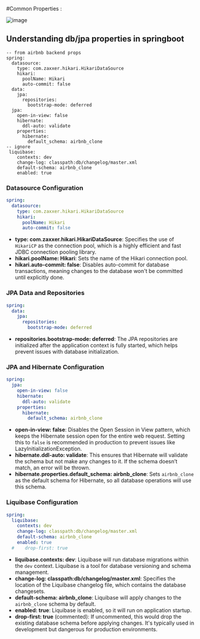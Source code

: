 #Common Properties :

![image](https://github.com/user-attachments/assets/ea30df22-a752-40dd-ae69-222c67d7d99f)



## Understanding db/jpa properties in springboot

```
-- from airbnb backend props 
spring:
  datasource:
    type: com.zaxxer.hikari.HikariDataSource
    hikari:
      poolName: Hikari
      auto-commit: false
  data:
    jpa:
      repositories:
        bootstrap-mode: deferred
  jpa:
    open-in-view: false
    hibernate:
      ddl-auto: validate
    properties:
      hibernate:
        default_schema: airbnb_clone
-- ignore
 liquibase:
    contexts: dev
    change-log: classpath:db/changelog/master.xml
    default-schema: airbnb_clone
    enabled: true
```

###  **Datasource Configuration**
```yml
spring:
  datasource:
    type: com.zaxxer.hikari.HikariDataSource
    hikari:
      poolName: Hikari
      auto-commit: false
```
- **type: com.zaxxer.hikari.HikariDataSource**: Specifies the use of `HikariCP` as the connection pool, which is a highly efficient and fast JDBC connection pooling library.
- **hikari.poolName: Hikari**: Sets the name of the Hikari connection pool.
- **hikari.auto-commit: false**: Disables auto-commit for database transactions, meaning changes to the database won't be committed until explicitly done.

###  **JPA Data and Repositories**
```yml
spring:
  data:
    jpa:
      repositories:
        bootstrap-mode: deferred
```
- **repositories.bootstrap-mode: deferred**: The JPA repositories are initialized after the application context is fully started, which helps prevent issues with database initialization.

###  **JPA and Hibernate Configuration**
```yml
spring:
  jpa:
    open-in-view: false
    hibernate:
      ddl-auto: validate
    properties:
      hibernate:
        default_schema: airbnb_clone
```
- **open-in-view: false**: Disables the Open Session in View pattern, which keeps the Hibernate session open for the entire web request. Setting this to `false` is recommended in production to prevent issues like LazyInitializationException.
- **hibernate.ddl-auto: validate**: This ensures that Hibernate will validate the schema but not make any changes to it. If the schema doesn’t match, an error will be thrown. 
- **hibernate.properties.default_schema: airbnb_clone**: Sets `airbnb_clone` as the default schema for Hibernate, so all database operations will use this schema.

###  **Liquibase Configuration**
```yml
spring:
  liquibase:
    contexts: dev
    change-log: classpath:db/changelog/master.xml
    default-schema: airbnb_clone
    enabled: true
  #    drop-first: true
```
- **liquibase.contexts: dev**: Liquibase will run database migrations within the `dev` context. Liquibase is a tool for database versioning and schema management.
- **change-log: classpath:db/changelog/master.xml**: Specifies the location of the Liquibase changelog file, which contains the database changesets.
- **default-schema: airbnb_clone**: Liquibase will apply changes to the `airbnb_clone` schema by default.
- **enabled: true**: Liquibase is enabled, so it will run on application startup.
- **drop-first: true** (commented): If uncommented, this would drop the existing database schema before applying changes. It's typically used in development but dangerous for production environments.

